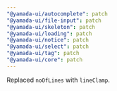 ```yaml
---
"@yamada-ui/autocomplete": patch
"@yamada-ui/file-input": patch
"@yamada-ui/skeleton": patch
"@yamada-ui/loading": patch
"@yamada-ui/notice": patch
"@yamada-ui/select": patch
"@yamada-ui/tag": patch
"@yamada-ui/core": patch
---
```


Replaced `noOfLines` with `lineClamp`.
